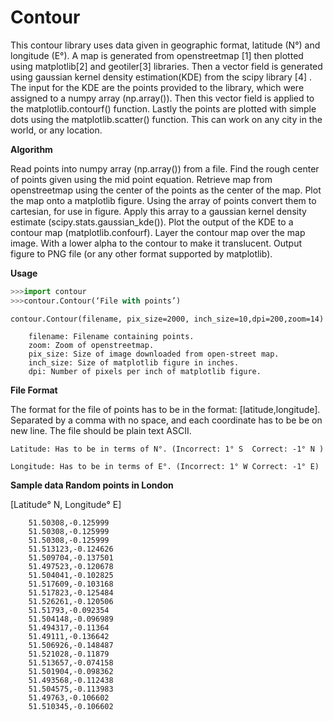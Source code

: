 Contour
=======

This contour library uses data given in geographic format, latitude (N°) and longitude (E°). A map is generated from openstreetmap [1] then plotted using matplotlib[2] and geotiler[3] libraries. Then a vector field is generated using gaussian kernel density estimation(KDE) from the scipy library [4] . The input for the KDE are the points provided to the library, which were assigned to a numpy array (np.array()). Then this vector field is applied to the matplotlib.contourf() function. Lastly the points are plotted with simple dots using the matplotlib.scatter() function. This can work on any city in the world, or any location.     

**Algorithm**

Read points into numpy array (np.array()) from a file. 
Find the rough center of points given using the mid point equation. 
Retrieve map from openstreetmap using the center of the points as the center of the map.
Plot the map onto a matplotlib figure.
Using the array of points convert them to cartesian, for use in figure.
Apply this array to a gaussian kernel density estimate (scipy.stats.gaussian_kde()).
Plot the output of the KDE to a contour map (matplotlib.confourf).
Layer the contour map over the map image. With a lower alpha to the contour to make it translucent.
Output figure to PNG file (or any other format supported by matplotlib).  

**Usage**

```python
>>>import contour
>>>contour.Contour(‘File with points’)
```
```
contour.Contour(filename, pix_size=2000, inch_size=10,dpi=200,zoom=14)

	filename: Filename containing points.
	zoom: Zoom of openstreetmap.
	pix_size: Size of image downloaded from open-street map. 
	inch_size: Size of matplotlib figure in inches.
	dpi: Number of pixels per inch of matplotlib figure.
```


**File Format**

The format for the file of points has to be in the format: [latitude,longitude]. Separated by a  comma with no space, and each coordinate has to be be on new line. The file should be plain text ASCII.
	
	Latitude: Has to be in terms of N°. (Incorrect: 1° S  Correct: -1° N )
	
	Longitude: Has to be in terms of E°. (Incorrect: 1° W Correct: -1° E)


**Sample data Random points in London**
					
[Latitude° N, Longitude° E]
```
	51.50308,-0.125999
	51.50308,-0.125999
	51.50308,-0.125999
	51.513123,-0.124626
	51.509704,-0.137501
	51.497523,-0.120678
	51.504041,-0.102825
	51.517609,-0.103168
	51.517823,-0.125484
	51.526261,-0.120506
	51.51793,-0.092354
	51.504148,-0.096989
	51.494317,-0.11364
	51.49111,-0.136642
	51.506926,-0.148487
	51.521028,-0.11879
	51.513657,-0.074158
	51.501904,-0.098362
	51.493568,-0.112438
	51.504575,-0.113983
	51.49763,-0.106602
	51.510345,-0.106602
```
